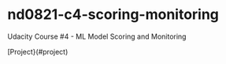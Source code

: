 # nd0821-c4-scoring-monitoring

Udacity Course #4 - ML Model Scoring and Monitoring  

[Project}(#project)

